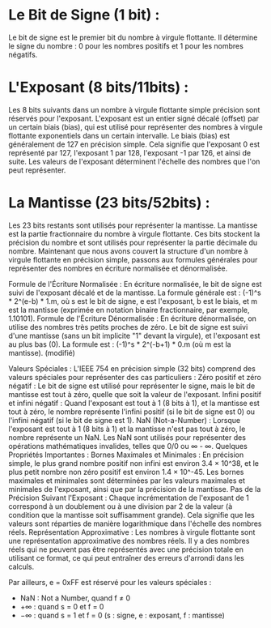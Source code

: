 # Le Bit de Signe (1 bit) :
Le bit de signe est le premier bit du nombre à virgule flottante. Il détermine le signe du nombre : 0 pour les nombres positifs et 1 pour les nombres négatifs.
# L'Exposant (8 bits/11bits) :  
Les 8 bits suivants dans un nombre à virgule flottante simple précision sont réservés pour l'exposant. L'exposant est un entier signé décalé (offset) par un certain biais (bias), qui est utilisé pour représenter des nombres à virgule flottante exponentiels dans un certain intervalle. Le biais (bias) est généralement de 127 en précision simple. Cela signifie que l'exposant 0 est représenté par 127, l'exposant 1 par 128, l'exposant -1 par 126, et ainsi de suite. Les valeurs de l'exposant déterminent l'échelle des nombres que l'on peut représenter.
# La Mantisse (23 bits/52bits) :
Les 23 bits restants sont utilisés pour représenter la mantisse. La mantisse est la partie fractionnaire du nombre à virgule flottante. Ces bits stockent la précision du nombre et sont utilisés pour représenter la partie décimale du nombre. Maintenant que nous avons couvert la structure d'un nombre à virgule flottante en précision simple, passons aux formules générales pour représenter des nombres en écriture normalisée et dénormalisée.

Formule de l'Écriture Normalisée : En écriture normalisée, le bit de signe est suivi de l'exposant décalé et de la mantisse. La formule générale est : (-1)^s * 2^(e-b) * 1.m, où s est le bit de signe, e est l'exposant, b est le biais, et m est la mantisse (exprimée en notation binaire fractionnaire, par exemple, 1.10101). Formule de l'Écriture Dénormalisée : En écriture dénormalisée, on utilise des nombres très petits proches de zéro. Le bit de signe est suivi d'une mantisse (sans un bit implicite "1" devant la virgule), et l'exposant est au plus bas (0). La formule est : (-1)^s * 2^(-b+1) * 0.m (où m est la mantisse). (modifié)

Valeurs Spéciales : L'IEEE 754 en précision simple (32 bits) comprend des valeurs spéciales pour représenter des cas particuliers : Zéro positif et zéro négatif : Le bit de signe est utilisé pour représenter le signe, mais le bit de mantisse est tout à zéro, quelle que soit la valeur de l'exposant. Infini positif et infini négatif : Quand l'exposant est tout à 1 (8 bits à 1), et la mantisse est tout à zéro, le nombre représente l'infini positif (si le bit de signe est 0) ou l'infini négatif (si le bit de signe est 1). NaN (Not-a-Number) : Lorsque l'exposant est tout à 1 (8 bits à 1) et la mantisse n'est pas tout à zéro, le nombre représente un NaN. Les NaN sont utilisés pour représenter des opérations mathématiques invalides, telles que 0/0 ou ∞ - ∞. Quelques Propriétés Importantes : Bornes Maximales et Minimales : En précision simple, le plus grand nombre positif non infini est environ 3.4 × 10^38, et le plus petit nombre non zéro positif est environ 1.4 × 10^-45. Les bornes maximales et minimales sont déterminées par les valeurs maximales et minimales de l'exposant, ainsi que par la précision de la mantisse. Pas de la Précision Suivant l'Exposant : Chaque incrémentation de l'exposant de 1 correspond à un doublement ou à une division par 2 de la valeur (à condition que la mantisse soit suffisamment grande). Cela signifie que les valeurs sont réparties de manière logarithmique dans l'échelle des nombres réels. Représentation Approximative : Les nombres à virgule flottante sont une représentation approximative des nombres réels. Il y a des nombres réels qui ne peuvent pas être représentés avec une précision totale en utilisant ce format, ce qui peut entraîner des erreurs d'arrondi dans les calculs.

Par ailleurs, e = 0xFF est réservé pour les valeurs spéciales : 
- NaN : Not a Number, quand f ≠ 0 
- +∞ : quand s = 0 et f = 0 
- −∞ : quand s = 1 et f = 0
(s : signe, e : exposant, f : mantisse)